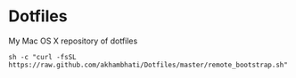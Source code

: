 # Dotfiles
My Mac OS X repository of dotfiles


`sh -c "curl -fsSL https://raw.github.com/akhambhati/Dotfiles/master/remote_bootstrap.sh"`
